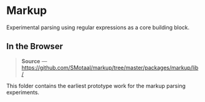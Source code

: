 ﻿# Markup

Experimental parsing using regular expressions as a core building block.

## In the Browser

> **Source** — https://github.com/SMotaal/markup/tree/master/packages/markup/lib/

This folder contains the earliest prototype work for the markup parsing experiments.
